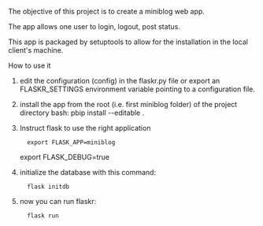The objective of this project is to create a miniblog web app. 

The app allows one user to login, logout, post status. 

This app is packaged by setuptools to allow for the installation in the local client's machine. 

How to use it
1. edit the configuration (config) in the flaskr.py file or
         export an FLASKR_SETTINGS environment variable
         pointing to a configuration file.
2. install the app from the root (i.e. first miniblog folder) of the project directory
	bash: pbip install --editable .
3. Instruct flask to use the right application

         export FLASK_APP=miniblog
	 export FLASK_DEBUG=true
4. initialize the database with this command:

         flask initdb
5. now you can run flaskr:

         flask run


      
   
